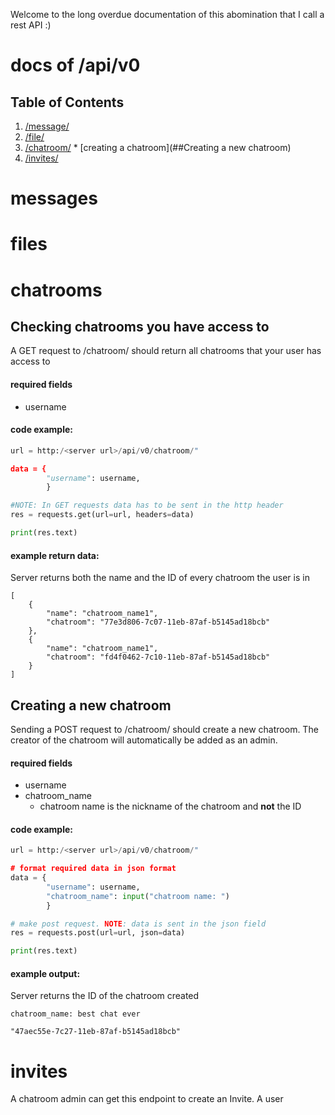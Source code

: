 Welcome to the long overdue documentation of this abomination that I call a rest API :)

docs of /api/v0
==============

## Table of Contents
1. [/message/](#messages)
2. [/file/](#files)
3. [/chatroom/](#chatrooms)
        * [creating a chatroom](##Creating a new chatroom)
5. [/invites/](#invites)




messages
========



files
=====



chatrooms
=========
Checking chatrooms you have access to
-------------------------------------
A GET request to /chatroom/ should return all chatrooms that your user has access to

#### required fields
* username


#### code example:
```py
url = http:/<server url>/api/v0/chatroom/"

data = {
        "username": username,
        }

#NOTE: In GET requests data has to be sent in the http header
res = requests.get(url=url, headers=data)

print(res.text)
```



#### example return data:
Server returns both the name and the ID of every chatroom the user is in
```
[
    {
        "name": "chatroom_name1",
        "chatroom": "77e3d806-7c07-11eb-87af-b5145ad18bcb"
    },
    {
        "name": "chatroom_name1",
        "chatroom": "fd4f0462-7c10-11eb-87af-b5145ad18bcb"
    }
]
```


Creating a new chatroom
-----------------------
Sending a POST request to /chatroom/ should create a new chatroom. The creator of the chatroom will automatically be added as an admin.

#### required fields
* username
* chatroom_name
   - chatroom name is the nickname of the chatroom and **not** the ID


#### code example:
```py
url = http:/<server url>/api/v0/chatroom/"

# format required data in json format
data = {
        "username": username,
        "chatroom_name": input("chatroom name: ")
        }

# make post request. NOTE: data is sent in the json field 
res = requests.post(url=url, json=data)

print(res.text)
```

#### example output:
Server returns the ID of the chatroom created
```
chatroom_name: best chat ever

"47aec55e-7c27-11eb-87af-b5145ad18bcb"
```







invites
=======



A chatroom admin can get this endpoint to create an Invite. A user 

